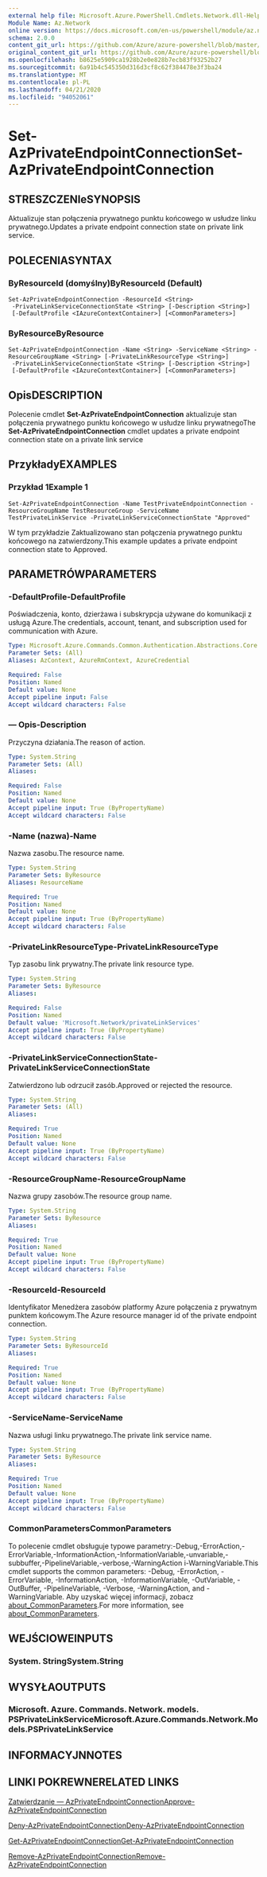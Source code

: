 ```yaml
---
external help file: Microsoft.Azure.PowerShell.Cmdlets.Network.dll-Help.xml
Module Name: Az.Network
online version: https://docs.microsoft.com/en-us/powershell/module/az.network/set-azprivateendpointconnection
schema: 2.0.0
content_git_url: https://github.com/Azure/azure-powershell/blob/master/src/Network/Network/help/Set-AzPrivateEndpointConnection.md
original_content_git_url: https://github.com/Azure/azure-powershell/blob/master/src/Network/Network/help/Set-AzPrivateEndpointConnection.md
ms.openlocfilehash: b8625e5909ca1928b2e0e828b7ecb83f93252b27
ms.sourcegitcommit: 6a91b4c545350d316d3cf8c62f384478e3f3ba24
ms.translationtype: MT
ms.contentlocale: pl-PL
ms.lasthandoff: 04/21/2020
ms.locfileid: "94052061"
---
```

# <span data-ttu-id="894a9-101">Set-AzPrivateEndpointConnection</span><span class="sxs-lookup"><span data-stu-id="894a9-101">Set-AzPrivateEndpointConnection</span></span>

## <span data-ttu-id="894a9-102">STRESZCZENIe</span><span class="sxs-lookup"><span data-stu-id="894a9-102">SYNOPSIS</span></span>
<span data-ttu-id="894a9-103">Aktualizuje stan połączenia prywatnego punktu końcowego w usłudze linku prywatnego.</span><span class="sxs-lookup"><span data-stu-id="894a9-103">Updates a private endpoint connection state on private link service.</span></span>

## <span data-ttu-id="894a9-104">POLECENIA</span><span class="sxs-lookup"><span data-stu-id="894a9-104">SYNTAX</span></span>

### <span data-ttu-id="894a9-105">ByResourceId (domyślny)</span><span class="sxs-lookup"><span data-stu-id="894a9-105">ByResourceId (Default)</span></span>
```
Set-AzPrivateEndpointConnection -ResourceId <String>
 -PrivateLinkServiceConnectionState <String> [-Description <String>]
 [-DefaultProfile <IAzureContextContainer>] [<CommonParameters>]
```

### <span data-ttu-id="894a9-106">ByResource</span><span class="sxs-lookup"><span data-stu-id="894a9-106">ByResource</span></span>
```
Set-AzPrivateEndpointConnection -Name <String> -ServiceName <String> -ResourceGroupName <String> [-PrivateLinkResourceType <String>]
 -PrivateLinkServiceConnectionState <String> [-Description <String>]
 [-DefaultProfile <IAzureContextContainer>] [<CommonParameters>]
```

## <span data-ttu-id="894a9-107">Opis</span><span class="sxs-lookup"><span data-stu-id="894a9-107">DESCRIPTION</span></span>
<span data-ttu-id="894a9-108">Polecenie cmdlet **Set-AzPrivateEndpointConnection** aktualizuje stan połączenia prywatnego punktu końcowego w usłudze linku prywatnego</span><span class="sxs-lookup"><span data-stu-id="894a9-108">The **Set-AzPrivateEndpointConnection** cmdlet updates a private endpoint connection state on a private link service</span></span>

## <span data-ttu-id="894a9-109">Przykłady</span><span class="sxs-lookup"><span data-stu-id="894a9-109">EXAMPLES</span></span>

### <span data-ttu-id="894a9-110">Przykład 1</span><span class="sxs-lookup"><span data-stu-id="894a9-110">Example 1</span></span>
```
Set-AzPrivateEndpointConnection -Name TestPrivateEndpointConnection -ResourceGroupName TestResourceGroup -ServiceName TestPrivateLinkService -PrivateLinkServiceConnectionState "Approved"
```

<span data-ttu-id="894a9-111">W tym przykładzie Zaktualizowano stan połączenia prywatnego punktu końcowego na zatwierdzony.</span><span class="sxs-lookup"><span data-stu-id="894a9-111">This example updates a private endpoint connection state to Approved.</span></span>

## <span data-ttu-id="894a9-112">PARAMETRÓW</span><span class="sxs-lookup"><span data-stu-id="894a9-112">PARAMETERS</span></span>

### <span data-ttu-id="894a9-113">-DefaultProfile</span><span class="sxs-lookup"><span data-stu-id="894a9-113">-DefaultProfile</span></span>
<span data-ttu-id="894a9-114">Poświadczenia, konto, dzierżawa i subskrypcja używane do komunikacji z usługą Azure.</span><span class="sxs-lookup"><span data-stu-id="894a9-114">The credentials, account, tenant, and subscription used for communication with Azure.</span></span>

```yaml
Type: Microsoft.Azure.Commands.Common.Authentication.Abstractions.Core.IAzureContextContainer
Parameter Sets: (All)
Aliases: AzContext, AzureRmContext, AzureCredential

Required: False
Position: Named
Default value: None
Accept pipeline input: False
Accept wildcard characters: False
```

### <span data-ttu-id="894a9-115">— Opis</span><span class="sxs-lookup"><span data-stu-id="894a9-115">-Description</span></span>
<span data-ttu-id="894a9-116">Przyczyna działania.</span><span class="sxs-lookup"><span data-stu-id="894a9-116">The reason of action.</span></span>

```yaml
Type: System.String
Parameter Sets: (All)
Aliases:

Required: False
Position: Named
Default value: None
Accept pipeline input: True (ByPropertyName)
Accept wildcard characters: False
```

### <span data-ttu-id="894a9-117">-Name (nazwa)</span><span class="sxs-lookup"><span data-stu-id="894a9-117">-Name</span></span>
<span data-ttu-id="894a9-118">Nazwa zasobu.</span><span class="sxs-lookup"><span data-stu-id="894a9-118">The resource name.</span></span>

```yaml
Type: System.String
Parameter Sets: ByResource
Aliases: ResourceName

Required: True
Position: Named
Default value: None
Accept pipeline input: True (ByPropertyName)
Accept wildcard characters: False
```

### <span data-ttu-id="894a9-119">-PrivateLinkResourceType</span><span class="sxs-lookup"><span data-stu-id="894a9-119">-PrivateLinkResourceType</span></span>
<span data-ttu-id="894a9-120">Typ zasobu link prywatny.</span><span class="sxs-lookup"><span data-stu-id="894a9-120">The private link resource type.</span></span>

```yaml
Type: System.String
Parameter Sets: ByResource
Aliases:

Required: False
Position: Named
Default value: 'Microsoft.Network/privateLinkServices'
Accept pipeline input: True (ByPropertyName)
Accept wildcard characters: False
```

### <span data-ttu-id="894a9-121">-PrivateLinkServiceConnectionState</span><span class="sxs-lookup"><span data-stu-id="894a9-121">-PrivateLinkServiceConnectionState</span></span>
<span data-ttu-id="894a9-122">Zatwierdzono lub odrzucił zasób.</span><span class="sxs-lookup"><span data-stu-id="894a9-122">Approved or rejected the resource.</span></span>

```yaml
Type: System.String
Parameter Sets: (All)
Aliases:

Required: True
Position: Named
Default value: None
Accept pipeline input: True (ByPropertyName)
Accept wildcard characters: False
```

### <span data-ttu-id="894a9-123">-ResourceGroupName</span><span class="sxs-lookup"><span data-stu-id="894a9-123">-ResourceGroupName</span></span>
<span data-ttu-id="894a9-124">Nazwa grupy zasobów.</span><span class="sxs-lookup"><span data-stu-id="894a9-124">The resource group name.</span></span>

```yaml
Type: System.String
Parameter Sets: ByResource
Aliases:

Required: True
Position: Named
Default value: None
Accept pipeline input: True (ByPropertyName)
Accept wildcard characters: False
```

### <span data-ttu-id="894a9-125">-ResourceId</span><span class="sxs-lookup"><span data-stu-id="894a9-125">-ResourceId</span></span>
<span data-ttu-id="894a9-126">Identyfikator Menedżera zasobów platformy Azure połączenia z prywatnym punktem końcowym.</span><span class="sxs-lookup"><span data-stu-id="894a9-126">The Azure resource manager id of the private endpoint connection.</span></span>

```yaml
Type: System.String
Parameter Sets: ByResourceId
Aliases:

Required: True
Position: Named
Default value: None
Accept pipeline input: True (ByPropertyName)
Accept wildcard characters: False
```

### <span data-ttu-id="894a9-127">-ServiceName</span><span class="sxs-lookup"><span data-stu-id="894a9-127">-ServiceName</span></span>
<span data-ttu-id="894a9-128">Nazwa usługi linku prywatnego.</span><span class="sxs-lookup"><span data-stu-id="894a9-128">The private link service name.</span></span>

```yaml
Type: System.String
Parameter Sets: ByResource
Aliases:

Required: True
Position: Named
Default value: None
Accept pipeline input: True (ByPropertyName)
Accept wildcard characters: False
```

### <span data-ttu-id="894a9-129">CommonParameters</span><span class="sxs-lookup"><span data-stu-id="894a9-129">CommonParameters</span></span>
<span data-ttu-id="894a9-130">To polecenie cmdlet obsługuje typowe parametry:-Debug,-ErrorAction,-ErrorVariable,-InformationAction,-InformationVariable,-unvariable,-subbuffer,-PipelineVariable,-verbose,-WarningAction i-WarningVariable.</span><span class="sxs-lookup"><span data-stu-id="894a9-130">This cmdlet supports the common parameters: -Debug, -ErrorAction, -ErrorVariable, -InformationAction, -InformationVariable, -OutVariable, -OutBuffer, -PipelineVariable, -Verbose, -WarningAction, and -WarningVariable.</span></span> <span data-ttu-id="894a9-131">Aby uzyskać więcej informacji, zobacz [about_CommonParameters](http://go.microsoft.com/fwlink/?LinkID=113216).</span><span class="sxs-lookup"><span data-stu-id="894a9-131">For more information, see [about_CommonParameters](http://go.microsoft.com/fwlink/?LinkID=113216).</span></span>

## <span data-ttu-id="894a9-132">WEJŚCIOWE</span><span class="sxs-lookup"><span data-stu-id="894a9-132">INPUTS</span></span>

### <span data-ttu-id="894a9-133">System. String</span><span class="sxs-lookup"><span data-stu-id="894a9-133">System.String</span></span>

## <span data-ttu-id="894a9-134">WYSYŁA</span><span class="sxs-lookup"><span data-stu-id="894a9-134">OUTPUTS</span></span>

### <span data-ttu-id="894a9-135">Microsoft. Azure. Commands. Network. models. PSPrivateLinkService</span><span class="sxs-lookup"><span data-stu-id="894a9-135">Microsoft.Azure.Commands.Network.Models.PSPrivateLinkService</span></span>

## <span data-ttu-id="894a9-136">INFORMACYJN</span><span class="sxs-lookup"><span data-stu-id="894a9-136">NOTES</span></span>

## <span data-ttu-id="894a9-137">LINKI POKREWNE</span><span class="sxs-lookup"><span data-stu-id="894a9-137">RELATED LINKS</span></span>

[<span data-ttu-id="894a9-138">Zatwierdzanie — AzPrivateEndpointConnection</span><span class="sxs-lookup"><span data-stu-id="894a9-138">Approve-AzPrivateEndpointConnection</span></span>](./Approve-AzPrivateEndpointConnection.md)

[<span data-ttu-id="894a9-139">Deny-AzPrivateEndpointConnection</span><span class="sxs-lookup"><span data-stu-id="894a9-139">Deny-AzPrivateEndpointConnection</span></span>](./Deny-AzPrivateEndpointConnection.md)

[<span data-ttu-id="894a9-140">Get-AzPrivateEndpointConnection</span><span class="sxs-lookup"><span data-stu-id="894a9-140">Get-AzPrivateEndpointConnection</span></span>](./Get-AzPrivateEndpointConnection.md)

[<span data-ttu-id="894a9-141">Remove-AzPrivateEndpointConnection</span><span class="sxs-lookup"><span data-stu-id="894a9-141">Remove-AzPrivateEndpointConnection</span></span>](./Remove-AzPrivateEndpointConnection.md)
